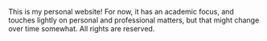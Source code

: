 This is my personal website! For now, it has an academic focus, and touches lightly on personal and professional matters, but that might change over time somewhat. All rights are reserved.
